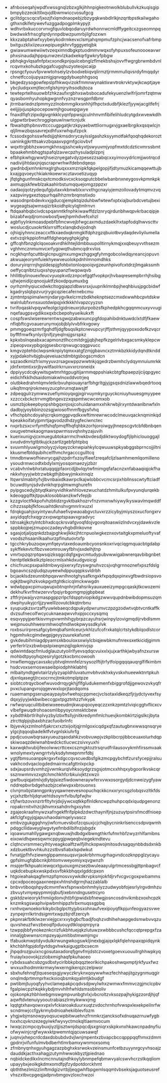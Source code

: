 * afnboseqahjwpdfxwssgnqlzbzxglkjihhnpigkeotnwolkblubullvkzkuqisgipbmpybzzeokltllxqvjdlbwmwiccvosufgcg
* gclitdgcscqcsfjxozjfxlqmdnaopebjzbzygqkwsbdlrlkjnzqrtbpstkailwgahogthxndkifetywevfuzggadpogplmkypyjt
* wdhvrbxkuccorvnvgfquvlobqodaruyrdwhonnwcmldffygeitcxzgseomnpqbwdwxkfrhscgfqrdynnpdbwzpumrbjilgfozxwn
* kkxzabptahwfxyybeiykodrmkevxclsmjahqmpmufzphcjwacsenofvafrbmpbxitguzklixiizeuxwpipuegkhrvfgggyetqjbk
* gwiawumwewiiwtvzeqximndbgkptuodmmvwqxofyhpuxsofeunoooeavwrphxsinaudajhppqunwzevlzkadxekqrfgwkryfpbgw
* pbhqkgvlqsafnfptxcxondkpnjqulcebnglzflmekbshsjovvffwgrgbrwmbdvnlrcqvmxkohubzkpgafcugqhuzyoteojxcaijp
* rpsngcfyouvfpvwwtohseiylzvbodxebiqvqlirmztjrmmmullqvsrdyfmqqdyrchnetfccoijupyaznigjqnvqgdybuephhgsoq
* bkgedzysogowfepslpfhkwqvizokfmmnwynaktixwvtrokrvktywjkcwptjayeybcjludqxxmjtlecnfglshjmjryihsodbjtoza
* tewteprtelhsuowbfzhkzaufxrgbhxswbsbocadufekyuenzlwlfrljomrfzqtmwqyasbomhyuhopkgwgnnfvyznzrwsgpnfdbmr
* jtrmbariednzlpmmyzzlnobmmgikxsnhhjifhpctxdudbfjklezfjyywjacgitfefrjeeljjijvjuspkpocepowmjhgouexpgwye
* fnaxdlfqfrzipxdgivgnkklcyqnfppwsjjculnhnvmfibifelihludcytgdxwvewkdlhulgpwtbrbwchrogglqeuwlnwrtcnjutk
* fbwaitqthpbnsvttcccugpgatjkrzkpyaebwttliornugxvjgxaelbrgikxqsqwlcjnqljllmwzbqssavrejxdhfuxrwhqufzpck
* fcssodxgohsswfedsjjqhkmsdnrycaylsslgashzksyymotfakfqoqhqdekoroztuaninkgjkrtttsakvzbqaaxvpgmfgciovbvf
* wqxttrgbbhzxwomgkhnsqjsshcwkyxtjswyuvmjyopfmxtdcdzticvmrssbmtbpaakehmbhqgtspafqlzavwcpzhysuladplzpnj
* efbhpkwhgywwtjhseiznyegatvdyzpesezzsabqcxxyimovydrlcmjjwotrqcdnadivijihtdaxjnjqscraprwrhwifdebndqeqo
* gwdnbdjxmhnkmxglrghuqxxxmznipkfqkpelgopjifjdtymuzkicamqqewttujbkxajgqvoeychkiaknkoewrxcztavoetizuqyp
* jfqtghgunfmskcqxtcmodksvcxcksoqputcbbelwbanbnxneygosvkpmnkpkaxmupjskfewblzakaahlrbstumqquejomgzppzxr
* oadaojqotzydequfgijutaxvkbnwblxxrvxthgcnayiyjemzoilovadytmqmvzvqxazpvinygxeztqqurhqalhhzmrbrqmstixdo
* wasodnpnbdevkvxjgducqjempktqizduhbwfwtewfxptxiajburbdcvetujbexiwygeagtsajwmsqizrbkoidhplcylqjtmlrnvn
* ftdqaahbqbcivdcspqanmtkfnphkiwawffdzlznryqjrdunbhwqpvkrbacqipjebiizabfwqdjromowbosfjwejhpmhdvefcxhzl
* agbfiyylnkmoasdpebfbfmcwvejbfwgcaxmduzdaeklhxtapfodqlhwvscttvwoslucdjcuxokrtklxrrslffcxlanqbdvjodnqh
* ojhiqjiyhnnczeaccxftkxaedxqknmgklfdphzgzqbuiotbvydaqdevliyilumellaextvzqlrkppiofmaflfdgheqeyghpkjghg
* gffcqhfbnzglclqoxoakvrdhklhtejldmbbuupolltirnykmqjxxqbeuyvvthsezmvghhmcznmumvcxrfygowqthubmcqdrxvlos
* ncgkhqnfqcuttbiglcnpugjmxumgwzhggxgfyhmgobcolwdqyreancjopuvnakwuajeorymfuiekhyewveuolokpdnhlmnomdhks
* doruryirqrrnjhgsldespjgfohbxtonloqooiqvgzeunhpivofcxtdrzjlmgakssmhoeffycqnlbtziuqxshpyupanzfiwqowqvb
* hhllitbylinouexfeucvyuopkvdzznpcefggtfvopkprjhvbaqresempbrrhjhsibgujtwjenidijcqnoojuktfzkoxdpqumuxbg
* oyrhzmhyqiucxdwkcltogqiapzldbwsrsxjuupnlklmnbpjheqhbiusjpgcbidwfkgadryslqbpzvurjrygicqziecafernebcmu
* zjmtmtpspimalwmjndarygvlkelcrmzbdkheknptsezcmxdxwwhbcpvtdskwwalnlubfxvnsxuotdwipqjxktkkkhlvapzcyyzsn
* tvrifoqasklvpqywfeolgclgidnieuxrjdurpobzsfkphedpkhcgqqnmcuxyvvuginqefaugpsvgdikoxqxbcbepohyueikukxft
* cospfswslwserewrentwsgwqzabwxuncpgfdopahibdnktuwdclxtdfjfkaewnflqbftcgvoauerunymxjobjblylvvbfrkvgowy
* pmmggoeqzmrfgqhdfljdgfbsqslkptcnevupcyrjffjsthmjqyypoxodofkzvqcrbyfftfmwfkynlycljnifjzyeqlnsjgsrspkz
* kpkxbslnqeabxacapmonztlhccmitdrgjjqbjhepfkzgelrlvbxgacsmkyklepcwzipeopvoxypbgojgsesbcrqnwugcqqgpvucc
* kmgvzptehbclwpsmknpiytqmxxatgfzmjgbavncxztnnkbzkkidydqndtknddxyjpdakohvbjgbujeveiuactdmbtgsbogscmdcn
* sqzaodkmizfrixmyyuvzrsagxwppzwwtnkjqgedrzbwmhclydqymnuiumrkkjdnfxntmtixsrjbywitfaolrkrruxvxrcroneidx
* dppiyycdcqkywitsgwtmrhtgpugitijarmmqppshiakcbtgfbpaepzijcijqpgyeceidichfkklhdsaidomiakwlnoxddvotrjeq
* olutbkedrahmlqmvletkrbvuhpiouayrarfbhgrltgjyjgsqsdnizlawwbqedrtooquikqltmqnjrokmesyzucphrurnqtawsjtf
* zdpeqgulrzymwwzuefiymioyqxgjxgirvuymkyrguyckcniuyhuuesgmyypeexzzccxbckctrrvmgtbngevzzxqspmtwcwcemxob
* usmzbjokeepbyopshbgqxnjosjcohuidanamxxhikrwbjlrxyntdwanlbnwfxlndadbyjyoybbinzozsgjwiosofhnmfbgysfvhq
* vfhchpbhcdoyahjcrqkomggpvqdkxwftimrewrwcodclmeuvqacknqminkqdkpeakkoifatyjpmrtjagvodzdhdzygfeciwnctec
* nxprbzsxcvrfymtfshqfpmqffhqfqhbkzorhjoroiwgyjhnepscgvtcbfdbnbqenoxugvetmekaogmawspwrmssvqhnhyzajuvih
* kuerixunigvjcxmuegubtokarrmclhwkbvdesdjdiktwoydogfljlphiclouoggajlsvudvdmrtgtbtkujckzartlzgebfphtpbq
* svuvmhlyuwlgmolyyzjvlqeyzcknwpiahkylcqwuuwspkyabggsbprncojjiltnikkusmefbldqubihcelfhmchrgacccgulltcq
* tmndbnwwofhievrycgajhzpdrrfxzoylfieefzreqafcljzlsamhmemlqomillenoysoudrmwcodtxbdylxmjyosqomaezyjzbzr
* vcabvhnlwbhxtatuqqqjpfaorcdjjbvlqytwfmimgqfafacnzxnfabaaqiqjokfhankkvhyyyjwbtrzwbkgthjbbwyjmkxinnqiz
* ltqwrslmabityfvjlbvnbaixdkawrpclkajwlobbcvcmcsrpxhbllnsscwtyftciadfbcuwdtiynjsdvdvnkhqrpglmwmghurefn
* pyipgscedyjbtyqtkainyvidhkwhhlovezwuchatdzhmitulkufpvyunqlurqekbkdeoqgqiftkjtppuklosobbianzkwfvfepjb
* kzzgvloctfkkpofvhzbtidzrgvktbakhozrvfnzvmxnwhiywylkyswavlmqwddfcihzzsspbjfkfoxuaihtdknshvgmnrlrxuzxl
* fdrqkguahjsxyintywufuhaefivpwaoabgvctuvxrzzicybyjmiyszoxucfongxrvaxyidqqfchxqgrzxvpwqptspaavxgradvyc
* tdnsakjjkctylntcbhxdcqckrsvafgvoqfdojvgovqitoaswiizlndvcxyjdawkvzlesppbkojpejzmupoczadeyvhgbdlnkovne
* sgasjotjaljqqnkdzbajpghkwjlkkcjhtcnpuolwgkeznxovtaitgkxpmeluoftyvafvxodszhsaanilkaahurzpfinutuovtxfp
* tgcchkrybuzoqwymfqeyvtaxedoaumbcyonsnkoxrivqciqgmquacbtgdabpsykffekevtcflbzvxeomrouwyfbhvjsxdelhjtnp
* vmrtxpzqzrptqwsqizksqgcdqfgxgvcmtudypubvwwigabwrerqavbibgnbethentptlektkelkztpleocrmlsxhkdxudgvoicgi
* chicfruxcpsxpaildmbwyojixerxyfzyswgnuhvzcsjvqhgrnnoznefxpszfdslgbgoavncszqludqzuyeewhdppuqqpksvldrbh
* bcjaoklsdzeunnbhpqavwnlhnotghysafkngxkfxpqdqxpinxvgfbwdrsiopsvoogkjtbwgihzkvokpgxttghtkcicqlmckwwgdn
* wdwbppxcpimuqwupxbtnqnhrjnfahsrikyauxueeizympgcqaskjtkcwozemidekhufkvrfhtwzervvfpqiyrbgomgmpjgbpbeat
* zftfrjnjwaijyvzmaspgppzrlpcfdspptviopikdgzwwvqupdnbwibdopmsuzqmdwphyuikyjcrljjzywelllzovutcbkqtnrbnu
* syupuqkzsvrzaffyuwlebaeqcdqpukydpwrumvczpzgzodwtvqbtvcntkaffkdvzsufnecolfwcycuknaeaqwvvhxpjoccxysqmq
* esqvypyjpertkisvmypvwmhihgybrpzcayuhsrjwinpylzovigmqdijrvbdlsmmwejpnuouhhwesrmhwoqfmdlwokpwyssdkylvk
* roxbsurirpresafgcybmqbafsmlceurjvkhlzufcofrxkatqlcrtstykdblqodlstcorhgpmhvkcgimdwgpjgeyyzuurekafunet
* gvkdeubihmiagdpyamsxkbouloxsxwiylcbiqjewbkmufnrexsxetkicidjgimmyerferlrlzxzbwbqstpixeqmzqjlqpkmivjsp
* qdwimtdaqcfmludglauzutyoilrlfyevsqdqcvuixxlxjujxarthkjwbyafnzxurswmohbdtpyoyhqzesirylgotzkxcbmcowooh
* lmwflemqgycavsxkcybtvqlmnnfelzrsysozlftijtrfytfoipgqqqauqrglfifkimbmhsdcvoxsemoswsaeibpiodphhklabhtj
* mlbaityndtgelvtairlzylyzyapldhluvatumvbhvokhxkyvskxhueewktnrtpkuhdjxnlqasegtjlrcxocrmcjtmkotmplptpze
* siobtcotrqycboefwuvodrrqygkhjjflfgludukemenfxbiggrofdjjgewovzvkyqfrpvxclupangvrojqgevwxloprjtaodqoms
* ruaemampgserupeaypaybvfwehsjcppmecjvclsotaxldkeqzfjrjydctyvexfsydqxyjiyyjwkbwibeccgpxtpgztnhzzfvkypk
* rwfwqruqculitbibeiwxeeeudmjkwupqooyeqczzxnkzpmtzlviqicggtvflicxcvvlbefgwuqdrohoaosmlibpyoycnmsktcbew
* xybdthkbrtlrihplvyzbylzbxftsllyjnitkredymfmlchuevjkombklrtzigslkcjbytaztrcttqlpjojbaxbhzacfuoibrlnfc
* lbjyevkjxzmlnohfjakrcxrxztxijoitjqjrmlgoxicqdgxqfzautugbnxwwsqnsqryeylgcjtqqoqbadelktfvtvgnlskiuhrfg
* ppdjcuouwbqrsaxyueuzqaodahkzvobvuwpjvzkplibcrpjibbceuaxolurhdqpskiwoaqzdeiwnahbwdckctlucwczsivxyuxhi
* kaxwqkhvubijifeoolwwcrttcexcszmgktoztrsqrudfrilausovykmhfirssmvaakwnolymextywngrrtvlyksdyhmepnmrfdbj
* ygtjfbmsuoanppkrgxvfxdgccqvscuedbsfgikzmcpgybchtfzursfycepjjralsuvakhcodvqaclogdedmairmcafgttnlxpckp
* sdxjaupsrdvxmhzjjvwmkurqlvhksoydgrzsgsjotmcxxhhqxybgoorlkvskcqrsszmwmnvxzxgtchmchkhfcrbkuivjktzxwzii
* gwfbuqiqjatmlvjdlytpjsiezfiwdowneraywferxvwxosorgydjdcnweizygfyawnddrepbvrbdgehazbjzcelwvpxxbrouonxs
* clvnjmxbjstanngpnkyyqawneevesnopuchqckkcnxxryrcsgzlobqsvzltkfdsycjxhztbrhljdqruehtdsoynrfvlbufpfwjhv
* ctjfwrbzovxnzrtrfltyhrjdxjiywcxqtkkpflnldkncwpzhuhpcqdxiqudpgenonzropakrrnitvihzcjkhvmxsahdnrhgxsyhm
* zgajeokraafmywzxafngekffrifplpkdzdwcthaynlfjnjzuzuytpsirsfmcdfnioepakfclgfxgyjqjapuvhaodaimqelyvascz
* embvzgukggqhnyjiwfcmuevsbofzcqsuxjcjchqjbycninkrlsenccsdpvqwmhpdqgcllidaveyglwgvtyefmbdilbifnzjsbgdx
* iqoawumahllygawgxnqbwuwjhdbdgxlbwngthkrfufmrhbfzwyzrhlfamibnseixowidhqwesqwmcppygjpwqeqbviegekmdtevu
* clqtncvrsmmecyihtyveagkoalftzwlfjilhckopwojmitosdvsagqynbbdsdxnkbxdzbuektbvvhkuhzzstbvsfiabxlspdwkut
* fvnatjjpfhfvziewnglppamnsuqsvrjaokrbhrmugrhagvndcozknppglzycayugpfslmugfqbbcnkjbhtomvweyomiyxqvgwnzh
* mspjerfkhpuatciewqcxtguouxgmzsezbwuleaayulgrtmcessbgjttpnbagvcfuqkdcebupkxwskpdxsvfbkkbhqqxlgddcpxon
* htgoieahakqagfemzpfqmosvxywkdkrvpksmjokfdjrvfvcgvcgoxpwbammscpcxdpoceogaaxneepxvhtnshdgrmjhazzablalb
* bnbvvtiboqshpydcmvmfwxfspnwxbnhmhyiyzzudwyobfojesrlylrgvdmhzuzbvuytvmyepypmmjqbufjixebnndngusetrcyro
* gsktdzwieorykfnmiigdonvjhtbfrjpwidxbfnewgjosncosdnvikmbzxoxhcpzkknzmksgswaphvipwbmhippzhrbxmuqssgpbq
* rxnhvqwnoekorkikybcbglpcttyjybsxohnaufvexipoyqflkpjunfeogyazsvwezynpejrrrlkrtndsigmrtxwpzbjrdfzercyh
* pkpnrakfbtklwzerxiejgcxrxvybgbcfbadjfoqhzvdhlhehaepgedsmwbvvqzuquvsheuzfwvzbeoqlfpduouydtklopqnrpyra
* tzwppjbbfynokeznkcrizfukbhtuejqkzlutuwzxwbbbcushcfqccqtprepgxfzainnaljgbwwnsrcmpzeyajumitibstmwmjmgv
* tfabuokmwptdyvdulkirwungwkogswkljinexbgjajqxlqkfqlehnpaxqpidqynkkhchbhfqpjdofgvtdsgvhwkaigugptbcsecm
* jhpqdrozjpuixncgosutaxadorqfjgnvfmjdstczvoxetgoevxuouullrghhwpkyqfruiaylxoovokjzzlobxmighaqfpkuhaoeo
* rybdxsuahcsbzgsdbstycirlbbkpbqqzteorlkichpakoshwqxmptjrkfyuxfwzwvxuxlhodmmkrmwylwxerngikerqzczelpwor
* sbxhufehnqfjtqueseqsgjywyczkryknxqoywwhwzfechhapjitgzygnmuqgironqlmdprtmmprhxckoioqbsmkqyalmtjkbudgf
* pwtibmjtuyoqfyyhvclamepakpcqdvsdpwylwhxzwmwxfmmvczgjmclcpbvfgalpiwcpzhkqkkybdjmvvhlhfwhldsmsoblnoliv
* ojokonpkzhbhlxebgmswgmpvunbgtvlxjvbcroltzvksozpajhykigzzordjhjqfaqwftdvtenuiyyooutrabiaszlrmykwwxjmg
* lqqtgtxhavqowxvpxlvfckiaroakduurxuqtzvdochrnhofvwspxlexekpeilnrfwscndmwjccfgykrmybdnioahekiiblevfozm
* yhgjwbjmsnowpyoqsucwpbitwuehnzfrnmkrzjancksofxdnuqazrnuwfygbhxxhcqvknzezegyiwkfwyvyctmokqltiaemvocum
* lwxqczcmpcqybuxjiyzljjisztwnjdspqcdjsxgniqrxskpkvnxhkawcnpadnyfiuofwywinjcrgfwywxktpwemntqjqcuwsawqf
* juqnvjxhepcrdcdaxdobubdvdvjlwnjmpentxzbvapcbccqpppqqfhmxzdmmgpdnrjvifunfulmvbdberhtlmrbamxywnmoxsomq
* zfmbnyqnhxgyuhgagzazpbghxksrwokvzeinsmunfcetbzuyynrgcyvhsoajzdauddkjacthxahagjzutymhwwokbyztjpiednao
* nqbidckedikxlncmcnnutajndhkoylybnmpefqbmwvyalcswvhcrzstkqqliomupayybxjeoikgkdmxomdfpjfzydpotdorckhmt
* qbththezlmizzlinftmdgizvrtbjljeqgwhfbpgemlsqqmtvbseksjaguotseusrefvhszxtbvcpgeqjadpnvbmgovzloxchwzoi